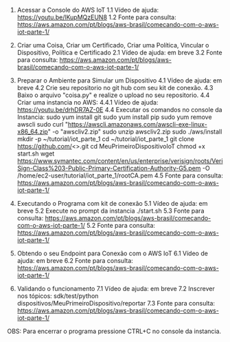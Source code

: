1. Acessar a Console do AWS IoT
   1.1 Vídeo de ajuda: https://youtu.be/lKupMQzEUN8
   1.2 Fonte para consulta: https://aws.amazon.com/pt/blogs/aws-brasil/comecando-com-o-aws-iot-parte-1/

3. Criar uma Coisa,  Criar um Certificado, Criar uma Política, Vincular o Dispositivo, Política e Certificado
   2.1 Vídeo de ajuda: em breve
   3.2 Fonte para consulta: https://aws.amazon.com/pt/blogs/aws-brasil/comecando-com-o-aws-iot-parte-1/

4. Preparar o Ambiente para Simular um Dispositivo
   4.1 Vídeo de ajuda: em breve
   4.2 Crie seu repositorio no git hub com seu kit de conexão.
   4.3 Baixo o arquivo "coisa.py" e realize o upload no seu repositorio.
   4.4 Criar uma instancia no AWS:
     4.4.1 Vídeo de ajuda: https://youtu.be/drhDR7AZ-0E
   4.4 Executar os comandos no console da Instancia:
    sudo yum install git
    sudo yum install pip
    sudo yum remove awscli
    sudo curl "https://awscli.amazonaws.com/awscli-exe-linux-x86_64.zip" -o "awscliv2.zip"
    sudo unzip awscliv2.zip
    sudo ./aws/install
    mkdir -p ~/tutorial/iot_parte_1
    cd ~/tutorial/iot_parte_1
    git clone https://github.com/<<seurepositoriogithub>>.git 
    cd MeuPrimeiroDispositivoIoT
    chmod +x start.sh
    wget https://www.symantec.com/content/en/us/enterprise/verisign/roots/VeriSign-Class%203-Public-Primary-Certification-Authority-G5.pem -O /home/ec2-user/tutorial/iot_parte_1/rootCA.pem
   4.5 Fonte para consulta: https://aws.amazon.com/pt/blogs/aws-brasil/comecando-com-o-aws-iot-parte-1/

6. Executando o Programa com kit de conexão
   5.1 Vídeo de ajuda: em breve
   5.2 Execute no prompt da instancia
   ./start.sh
   5.3 Fonte para consulta: https://aws.amazon.com/pt/blogs/aws-brasil/comecando-com-o-aws-iot-parte-1/
   5.2 Fonte para consulta: https://aws.amazon.com/pt/blogs/aws-brasil/comecando-com-o-aws-iot-parte-1/

7. Obtendo o seu Endpoint para Conexão com o AWS IoT
  6.1 Vídeo de ajuda: em breve
  6.2 Fonte para consulta: https://aws.amazon.com/pt/blogs/aws-brasil/comecando-com-o-aws-iot-parte-1/

8. Validando o funcionamento
  7.1 Vídeo de ajuda: em breve
  7.2 Inscrever nos tópicos:
    sdk/test/python
    dispositivos/MeuPrimeiroDispositivo/reportar
  7.3 Fonte para consulta: https://aws.amazon.com/pt/blogs/aws-brasil/comecando-com-o-aws-iot-parte-1/
   
OBS: Para encerrar o programa pressione CTRL+C no console da instancia.
